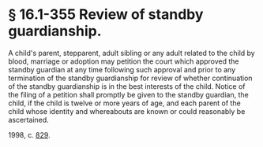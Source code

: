 # § 16.1-355 Review of standby guardianship.

<p>A child's parent, stepparent, adult sibling or any adult related to the child by blood, marriage or adoption may petition the court which approved the standby guardian at any time following such approval and prior to any termination of the standby guardianship for review of whether continuation of the standby guardianship is in the best interests of the child. Notice of the filing of a petition shall promptly be given to the standby guardian, the child, if the child is twelve or more years of age, and each parent of the child whose identity and whereabouts are known or could reasonably be ascertained.</p><p>1998, c. <a href='http://lis.virginia.gov/cgi-bin/legp604.exe?981+ful+CHAP0829'>829</a>.</p>